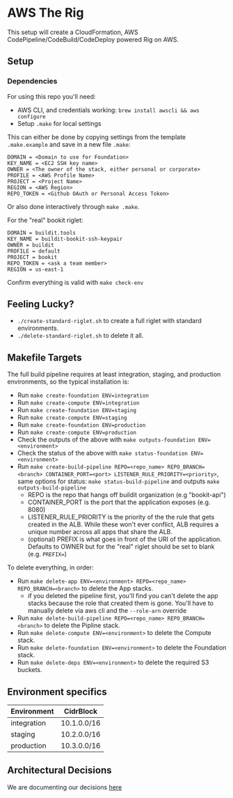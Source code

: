 # AWS The Rig

This setup will create a CloudFormation, AWS CodePipeline/CodeBuild/CodeDeploy powered Rig on AWS.

## Setup

### Dependencies

For using this repo you'll need:

* AWS CLI, and credentials working: `brew install awscli && aws configure`
* Setup `.make` for local settings

This can either be done by copying settings from the template `.make.example`
and save in a new file `.make`:

```
DOMAIN = <Domain to use for Foundation>
KEY_NAME = <EC2 SSH key name>
OWNER = <The owner of the stack, either personal or corporate>
PROFILE = <AWS Profile Name>
PROJECT = <Project Name>
REGION = <AWS Region>
REPO_TOKEN = <Github OAuth or Personal Access Token>
```

Or also done interactively through `make .make`.

For the "real" bookit riglet:
```
DOMAIN = buildit.tools
KEY_NAME = buildit-bookit-ssh-keypair
OWNER = buildit
PROFILE = default
PROJECT = bookit
REPO_TOKEN = <ask a team member>
REGION = us-east-1
```

Confirm everything is valid with `make check-env`

## Feeling Lucky?
 - `./create-standard-riglet.sh` to create a full riglet with standard environments.
 - `./delete-standard-riglet.sh` to delete it all.

## Makefile Targets
The full build pipeline requires at least integration, staging, and production environments, so the typical
installation is: 
* Run `make create-foundation ENV=integration`
* Run `make create-compute ENV=integration`
* Run `make create-foundation ENV=staging`
* Run `make create-compute ENV=staging`
* Run `make create-foundation ENV=production`
* Run `make create-compute ENV=production`
* Check the outputs of the above with `make outputs-foundation ENV=<environment>`
* Check the status of the above with `make status-foundation ENV=<environment>`
* Run `make create-build-pipeline REPO=<repo_name> REPO_BRANCH=<branch> CONTAINER_PORT=<port> LISTENER_RULE_PRIORITY=<priority>`, same options for status: `make status-build-pipeline` and outputs `make outputs-build-pipeline`
  * REPO is the repo that hangs off buildit organization (e.g "bookit-api")
  * CONTAINER_PORT is the port that the application exposes (e.g. 8080)
  * LISTENER_RULE_PRIORITY is the priority of the the rule that gets created in the ALB.  While these won't ever conflict, ALB requires a unique number across all apps that share the ALB.
  * (optional) PREFIX is what goes in front of the URI of the application.  Defaults to OWNER but for the "real" riglet should be set to blank (e.g. `PREFIX=`)

To delete everything, in order:

* Run `make delete-app ENV=<environment> REPO=<repo_name> REPO_BRANCH=<branch>` to delete the App stacks.
  * if you deleted the pipeline first, you'll find you can't delete the app stacks because the role that created them is gone.  You'll have to manually delete via aws cli and the `--role-arn` override
* Run `make delete-build-pipeline REPO=<repo_name> REPO_BRANCH=<branch>` to delete the Pipline stack.
* Run `make delete-compute ENV=<environment>` to delete the Compute stack.
* Run `make delete-foundation ENV=<environment>` to delete the Foundation stack.
* Run `make delete-deps ENV=<environment>` to delete the required S3 buckets.

## Environment specifics

| Environment | CidrBlock |
| ------------- | ------------- |
| integration  | 10.1.0.0/16  |
| staging  | 10.2.0.0/16  |
| production  | 10.3.0.0/16  |

## Architectural Decisions

We are documenting our decisions [here](../master/docs/architecture/decisions)
